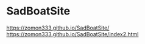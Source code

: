 # SadBoatSite
https://zomon333.github.io/SadBoatSite/
https://zomon333.github.io/SadBoatSite/index2.html
